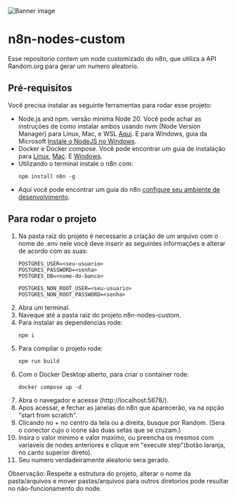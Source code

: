 ![Banner image](https://user-images.githubusercontent.com/10284570/173569848-c624317f-42b1-45a6-ab09-f0ea3c247648.png)

# n8n-nodes-custom

Esse repositorio contem um node customizado do n8n, que utiliza a API Random.org para gerar um numero aleatorio.

## Pré-requisitos

Você precisa instalar as seguinte ferramentas para rodar esse projeto:

* Node.js and npm. versão minima Node 20. Você pode achar as instruções de como instalar ambos usando nvm (Node Version Manager) para Linux, Mac, e WSL [Aqui](https://github.com/nvm-sh/nvm). E para Windows, guia da Microsoft [Instale o NodeJS no Windows](https://docs.microsoft.com/en-us/windows/dev-environment/javascript/nodejs-on-windows).
* Docker e Docker compose. Você pode encontrar um guia de instalação para [Linux](https://docs.docker.com/desktop/setup/install/linux/), [Mac](https://docs.docker.com/desktop/setup/install/mac-install/). E [Windows](https://docs.docker.com/desktop/setup/install/windows-install/).
* Utilizando o terminal instale o n8n com:
  ```
  npm install n8n -g
  ```
* Aqui você pode encontrar um guia do n8n [configure seu ambiente de desenvolvimento](https://docs.n8n.io/integrations/creating-nodes/build/node-development-environment/).

## Para rodar o projeto
1. Na pasta raiz do projeto é necessario a criação de um arquivo com o nome de .env nele você deve inserir as seguintes informações e alterar de acordo com as suas:
	```
	POSTGRES_USER=<seu-usuario>
	POSTGRES_PASSWORD=<senha>
	POSTGRES_DB=<nome-do-banco>

	POSTGRES_NON_ROOT_USER=<seu-usuario>
	POSTGRES_NON_ROOT_PASSWORD=<senha>
	```
2. Abra um terminal.
3. Naveque até a pasta raiz do projeto n8n-nodes-custom.
4. Para instalar as dependencias rode:
	```
	npm i
	```
5. Para compilar o projeto rode:
	```
	npm run build
	```
6. Com o Docker Desktop aberto, para criar o container rode:
	```
	docker compose up -d
	```
7. Abra o navegador e acesse (http://localhost:5678/).
8. Apos acessar, e fechar as janelas do n8n que aparecerão, va na opção "start from scratch".
9. Clicando no + no centro da tela ou a direita, busque por Random. (Sera o conector cujo o icone são duas setas que se cruzam.)
10. Insira o valor minimo e valor maximo, ou preencha os mesmos com variaveis de nodes anteriores e clique em "execute step"(botão laranja, no canto superior direto).
11. Seu numero verdadeiramente aleatorio sera gerado.

Observação: Respeite a estrutura do projeto, alterar o nome da pasta/arquivos e mover pastas/arquivos para outros diretorios pode resultar no não-funcionamento do node.
